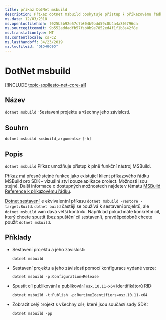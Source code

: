 ```yaml
---
title: příkaz DotNet msbuild
description: Příkaz dotnet msbuild poskytuje přístup k příkazovému řádku nástroje MSBuild.
ms.date: 12/03/2018
ms.openlocfilehash: f025b5b92e57c7b804b9bdd59c8b4a4a806796da
ms.sourcegitcommit: 9b552addadfb57fab0b9e7852ed4f1f1b8a42f8e
ms.translationtype: MT
ms.contentlocale: cs-CZ
ms.lasthandoff: 04/23/2019
ms.locfileid: "61648695"
---
```

# <a name="dotnet-msbuild"></a>DotNet msbuild

[!INCLUDE [topic-appliesto-net-core-all](../../../includes/topic-appliesto-net-core-all.md)]

## <a name="name"></a>Název

`dotnet msbuild` -Sestavení projektu a všechny jeho závislosti.

## <a name="synopsis"></a>Souhrn

`dotnet msbuild <msbuild_arguments> [-h]`

## <a name="description"></a>Popis

`dotnet msbuild` Příkaz umožňuje přístup k plně funkční nástroj MSBuild.

Příkaz má přesně stejné funkce jako existující klient příkazového řádku MSBuild pro SDK – vizuální styl pouze aplikace project. Možnosti jsou stejné. Další informace o dostupných možnostech najdete v tématu [MSBuild Reference k příkazovému řádku](/visualstudio/msbuild/msbuild-command-line-reference).

[Dotnet sestavení](dotnet-build.md) je ekvivalentní příkazu `dotnet msbuild -restore -target:Build`. `dotnet build` častěji se používá k sestavení projektů, ale `dotnet msbuild` vám dává větší kontrolu. Například pokud máte konkrétní cíl, který chcete spustit (bez spuštění cíl sestavení), pravděpodobně chcete použít `dotnet msbuild`.

## <a name="examples"></a>Příklady

* Sestavení projektu a jeho závislosti:

  ```console
  dotnet msbuild
  ```

* Sestavení projektu a jeho závislosti pomocí konfigurace vydané verze:

  ```console
  dotnet msbuild -p:Configuration=Release
  ```

* Spustit cíl publikování a publikování `osx.10.11-x64` identifikátorů RID:

  ```console
  dotnet msbuild -t:Publish -p:RuntimeIdentifiers=osx.10.11-x64
  ```

* Zobrazit celý projekt s všechny cíle, které jsou součástí sady SDK:

  ```console
  dotnet msbuild -pp
  ```